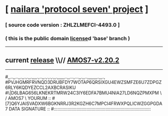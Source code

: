 
# [ [nailara 'protocol seven' project](http://nailara.network/) ]

### [ source code version : ZHLZLMEFCI-4493.0 ]

### ( this is the public domain [license](../license)d 'base' branch )
---
## current [release](https://github.com/nailara-technologies/protocol-7/releases) \\\\// [AMOS7-v2.20.2](https://github.com/nailara-technologies/protocol-7/releases/tag/AMOS7-v2.20.2)
---

#,,..,,..,,.,,.,.,,.,,,,.,..,,.,.,.,.,,.,,,,,,..,,...,...,,.,,..,,,,,,,,.,,,.,
#PVJHGMRFRVNQD3DRUBFDY7WOTAP6QRSIXGU4EWZSMFZE6U7ZDPGZ6RLY6KQDYEZCCL2AXBCRASIKU
#\\\|D6LBAG656LKNEKRTMRW24C3IY6EDFA7BMU4NIA27LD6NQZPMXPM \ / AMOS7 \ YOURUM ::
#\[7]Q6YJAISVADXW6BGKNRRJ3R2KGZH6C7MPCI4FRWXPQLICWZGGPGDA 7  DATA SIGNATURE ::
#:::::::::::::::::::::::::::::::::::::::::::::::::::::::::::::::::::::::::::::
